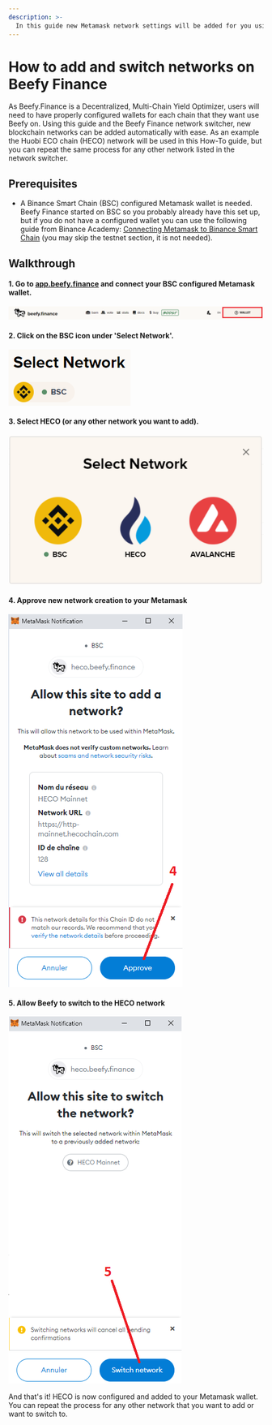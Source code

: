 ```yaml
---
description: >-
  In this guide new Metamask network settings will be added for you using the Beefy Finance network switcher. 
---
```


# How to add and switch networks on Beefy Finance

As Beefy.Finance is a Decentralized, Multi-Chain Yield Optimizer, users will need to have properly configured wallets for each chain that they want use Beefy on. Using this guide and the Beefy Finance network switcher, new blockchain networks can be added automatically with ease. As an example the Huobi ECO chain (HECO) network will be used in this How-To guide, but you can repeat the same process for any other network listed in the network switcher.

## Prerequisites

* A Binance Smart Chain (BSC) configured Metamask wallet is needed. Beefy Finance started on BSC so you probably already have this set up, but if you do not have a configured wallet you can use the following guide from Binance Academy: [Connecting Metamask to Binance Smart Chain](https://academy.binance.com/en/articles/connecting-metamask-to-binance-smart-chain) (you may skip the testnet section, it is not needed).

## Walkthrough

#### 1. Go to [app.beefy.finance](app.beefy.finance) and connect your BSC configured Metamask wallet.

![](../../.gitbook/assets/connect-wallet.png)

#### 2. Click on the BSC icon under 'Select Network'.

![](../../.gitbook/assets/select-network.png)

#### 3. Select HECO (or any other network you want to add).

![](../../.gitbook/assets/switch-to-desired-network.png)

#### 4. Approve new network creation to your Metamask

![](../../.gitbook/assets/allow-add-metamask-network.png)

#### 5. Allow Beefy to switch to the HECO network

![](../../.gitbook/assets/allow-switch-metamask-network.png)

And that's it! HECO is now configured and added to your Metamask wallet. You can repeat the process for any other network that you want to add or want to switch to.